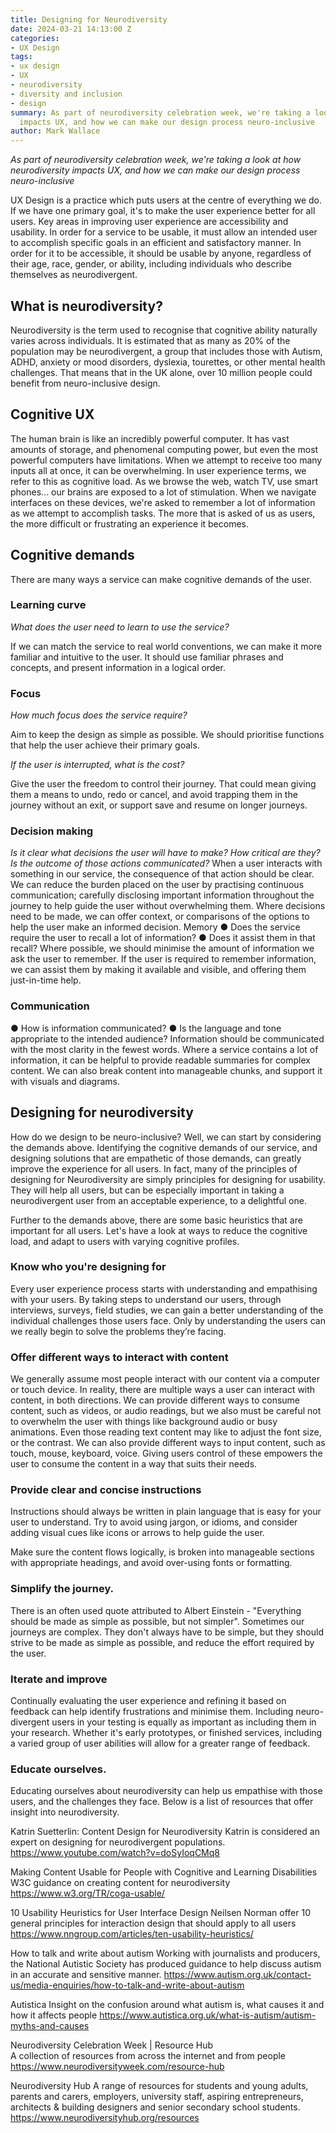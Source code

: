 ```yaml
---
title: Designing for Neurodiversity
date: 2024-03-21 14:13:00 Z
categories:
- UX Design
tags:
- ux design
- UX
- neurodiversity
- diversity and inclusion
- design
summary: As part of neurodiversity celebration week, we're taking a look at how neurodiversity
  impacts UX, and how we can make our design process neuro-inclusive
author: Mark Wallace
---
```


*As part of neurodiversity celebration week, we're taking a look at how neurodiversity impacts UX, and how we can make our design process neuro-inclusive*

UX Design is a practice which puts users at the centre of everything we do. If we have one
primary goal, it's to make the user experience better for all users.
Key areas in improving user experience are accessibility and usability. In order for a service to be usable, it must allow an intended user to accomplish specific goals in an efficient and satisfactory manner. In order for it to be accessible, it should be usable by anyone, regardless of their age, race, gender, or ability, including individuals who describe themselves as neurodivergent.

## What is neurodiversity?
Neurodiversity is the term used to recognise that cognitive ability naturally varies across individuals. It is estimated that as many as 20% of the population may be neurodivergent, a group that includes those with Autism, ADHD, anxiety or mood disorders, dyslexia, tourettes, or other mental health challenges. That means that in the UK alone, over 10 million people could benefit from neuro-inclusive design.

## Cognitive UX
The human brain is like an incredibly powerful computer. It has vast amounts of storage, and phenomenal computing power, but even the most powerful computers have limitations. When we attempt to receive too many inputs all at once, it can be overwhelming. In user experience terms, we refer to this as cognitive load.
As we browse the web, watch TV, use smart phones... our brains are exposed to a lot of stimulation. When we navigate interfaces on these devices, we're asked to remember a lot of information as we attempt to accomplish tasks. The more that is asked of us as users, the more difficult or frustrating an experience it becomes.

## Cognitive demands
There are many ways a service can make cognitive demands of the user.

### Learning curve
*What does the user need to learn to use the service?*

If we can match the service to real world conventions, we can make it more familiar and intuitive to the user. It should use familiar phrases and concepts, and present information in a logical order.

### Focus
*How much focus does the service require?*

Aim to keep the design as simple as possible. We should prioritise functions that help the user achieve their primary goals.

*If the user is interrupted, what is the cost?*

Give the user the freedom to control their journey. That could mean giving them a means to undo, redo or cancel, and avoid trapping them in the journey without an exit, or support save and resume on longer journeys.

### Decision making
*Is it clear what decisions the user will have to make?*
*How critical are they?*
*Is the outcome of those actions communicated?*
When a user interacts with something in our service, the consequence of that action should be clear.
We can reduce the burden placed on the user by practising continuous communication; carefully disclosing important information throughout the journey to help guide the user without overwhelming them.
Where decisions need to be made, we can offer context, or comparisons of the options to help the user make an informed decision.
Memory
● Does the service require the user to recall a lot of information?
● Does it assist them in that recall?
Where possible, we should minimise the amount of information we ask the user to remember. If the user is required to remember information, we can assist them by making it available and visible, and offering them just-in-time help.

### Communication
● How is information communicated?
● Is the language and tone appropriate to the intended audience?
Information should be communicated with the most clarity in the fewest words. Where a service contains a lot of information, it can be helpful to provide readable summaries for complex content. We can also break content into manageable chunks, and support it with visuals and diagrams.
 
## Designing for neurodiversity
How do we design to be neuro-inclusive?
Well, we can start by considering the demands above. Identifying the cognitive demands of our service, and designing solutions that are empathetic of those demands, can greatly improve the experience for all users.
In fact, many of the principles of designing for Neurodiversity are simply principles for designing for usability. They will help all users, but can be especially important in taking a neurodivergent user from an acceptable experience, to a delightful one.

Further to the demands above, there are some basic heuristics that are important for all users. Let's have a look at ways to reduce the cognitive load, and adapt to users with varying cognitive profiles.

### Know who you're designing for
Every user experience process starts with understanding and empathising with your users.
By taking steps to understand our users, through interviews, surveys, field studies, we can gain a better understanding of the individual challenges those users face.
Only by understanding the users can we really begin to solve the problems they’re facing.

### Offer different ways to interact with content
We generally assume most people interact with our content via a computer or touch device. In reality, there are multiple ways a user can interact with content, in both directions.
We can provide different ways to consume content, such as videos, or audio readings, but we also must be careful not to overwhelm the user with things like background audio or busy animations.
Even those reading text content may like to adjust the font size, or the contrast. We can also provide different ways to input content, such as touch, mouse, keyboard, voice.
Giving users control of these empowers the user to consume the content in a way that suits their needs.

### Provide clear and concise instructions
Instructions should always be written in plain language that is easy for your user to understand. Try to avoid using jargon, or idioms, and consider adding visual cues like icons or arrows to help guide the user.

 Make sure the content flows logically, is broken into manageable sections with appropriate headings, and avoid over-using fonts or formatting.

### Simplify the journey.
There is an often used quote attributed to Albert Einstein - "Everything should be made as simple as possible, but not simpler".
Sometimes our journeys are complex. They don't always have to be simple, but they should strive to be made as simple as possible, and reduce the effort required by the user.

### Iterate and improve
Continually evaluating the user experience and refining it based on feedback can help identify frustrations and minimise them.
Including neuro-divergent users in your testing is equally as important as including them in your research. Whether it's early prototypes, or finished services, including a varied group of user abilities will allow for a greater range of feedback.

### Educate ourselves.
Educating ourselves about neurodiversity can help us empathise with those users, and the challenges they face. Below is a list of resources that offer insight into neurodiversity.

Katrin Suetterlin: Content Design for Neurodiversity
Katrin is considered an expert on designing for neurodivergent populations. https://www.youtube.com/watch?v=doSyIoqCMq8

Making Content Usable for People with Cognitive and Learning Disabilities W3C guidance on creating content for neurodiversity https://www.w3.org/TR/coga-usable/

10 Usability Heuristics for User Interface Design
Neilsen Norman offer 10 general principles for interaction design that should apply to all users
https://www.nngroup.com/articles/ten-usability-heuristics/

How to talk and write about autism
Working with journalists and producers, the National Autistic Society has produced guidance to help discuss autism in an accurate and sensitive manner. https://www.autism.org.uk/contact-us/media-enquiries/how-to-talk-and-write-about-autism

Autistica
Insight on the confusion around what autism is, what causes it and how it affects people https://www.autistica.org.uk/what-is-autism/autism-myths-and-causes

Neurodiversity Celebration Week | Resource Hub     
 A collection of resources from across the internet and from people
https://www.neurodiversityweek.com/resource-hub

Neurodiversity Hub
A range of resources for students and young adults, parents and carers, employers, university staff, aspiring entrepreneurs, architects & building designers and senior secondary school students.
https://www.neurodiversityhub.org/resources
  